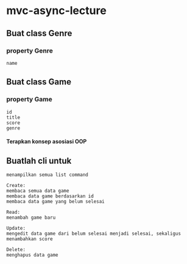 # mvc-async-lecture

## Buat class Genre

### property Genre

    name

## Buat class Game

### property Game

    id
    title
    score
    genre

#### Terapkan konsep asosiasi OOP

## Buatlah cli untuk

    menampilkan semua list command

    Create:
    membaca semua data game
    membaca data game berdasarkan id
    membaca data game yang belum selesai
    
    Read:
    menambah game baru

    Update:
    mengedit data game dari belum selesai menjadi selesai, sekaligus menambahkan score

    Delete:
    menghapus data game
